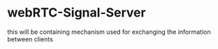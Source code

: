 # webRTC-Signal-Server
this will be containing mechanism used for exchanging the information between clients 
